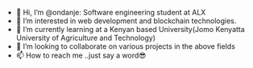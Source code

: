 - 👋 Hi, I’m @ondanje: Software engineering student at ALX
- 👀 I’m interested in web development and blockchain technologies.
- 🌱 I’m currently learning at a Kenyan based University(Jomo Kenyatta University of Agriculture and Technology)
- 💞️ I’m looking to collaborate on various projects in the above fields
- 📫 How to reach me ..just say a word😎

<!---
ondanje/ondanje is a ✨ special ✨ repository because its `README.md` (this file) appears on your GitHub profile.
You can click the Preview link to take a look at your changes.
--->
